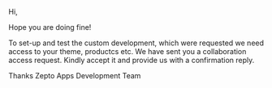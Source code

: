 Hi,

Hope you are doing fine!

To set-up and test the custom development, which were requested we need access to your theme, productcs etc. We have sent you a collaboration access request. 
Kindly accept it and provide us with a confirmation reply.
 

Thanks
Zepto Apps Development Team
